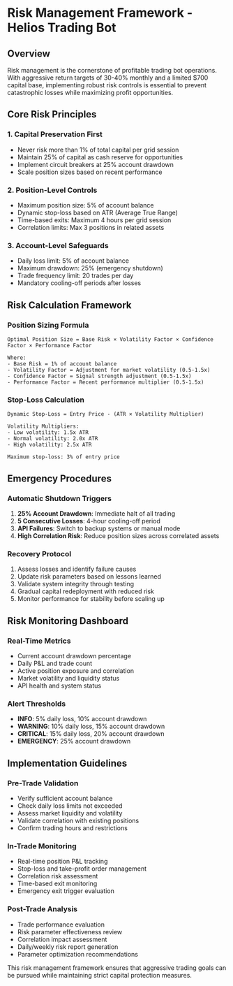 # Risk Management Framework - Helios Trading Bot

## Overview

Risk management is the cornerstone of profitable trading bot operations. With aggressive return targets of 30-40% monthly and a limited $700 capital base, implementing robust risk controls is essential to prevent catastrophic losses while maximizing profit opportunities.

## Core Risk Principles

### 1. Capital Preservation First
- Never risk more than 1% of total capital per grid session
- Maintain 25% of capital as cash reserve for opportunities  
- Implement circuit breakers at 25% account drawdown
- Scale position sizes based on recent performance

### 2. Position-Level Controls
- Maximum position size: 5% of account balance
- Dynamic stop-loss based on ATR (Average True Range)
- Time-based exits: Maximum 4 hours per grid session
- Correlation limits: Max 3 positions in related assets

### 3. Account-Level Safeguards
- Daily loss limit: 5% of account balance
- Maximum drawdown: 25% (emergency shutdown)
- Trade frequency limit: 20 trades per day
- Mandatory cooling-off periods after losses

## Risk Calculation Framework

### Position Sizing Formula
```
Optimal Position Size = Base Risk × Volatility Factor × Confidence Factor × Performance Factor

Where:
- Base Risk = 1% of account balance
- Volatility Factor = Adjustment for market volatility (0.5-1.5x)
- Confidence Factor = Signal strength adjustment (0.5-1.5x)  
- Performance Factor = Recent performance multiplier (0.5-1.5x)
```

### Stop-Loss Calculation
```
Dynamic Stop-Loss = Entry Price - (ATR × Volatility Multiplier)

Volatility Multipliers:
- Low volatility: 1.5x ATR
- Normal volatility: 2.0x ATR
- High volatility: 2.5x ATR

Maximum stop-loss: 3% of entry price
```

## Emergency Procedures

### Automatic Shutdown Triggers
1. **25% Account Drawdown**: Immediate halt of all trading
2. **5 Consecutive Losses**: 4-hour cooling-off period
3. **API Failures**: Switch to backup systems or manual mode
4. **High Correlation Risk**: Reduce position sizes across correlated assets

### Recovery Protocol
1. Assess losses and identify failure causes
2. Update risk parameters based on lessons learned
3. Validate system integrity through testing
4. Gradual capital redeployment with reduced risk
5. Monitor performance for stability before scaling up

## Risk Monitoring Dashboard

### Real-Time Metrics
- Current account drawdown percentage
- Daily P&L and trade count
- Active position exposure and correlation
- Market volatility and liquidity status
- API health and system status

### Alert Thresholds
- **INFO**: 5% daily loss, 10% account drawdown
- **WARNING**: 10% daily loss, 15% account drawdown
- **CRITICAL**: 15% daily loss, 20% account drawdown
- **EMERGENCY**: 25% account drawdown

## Implementation Guidelines

### Pre-Trade Validation
- Verify sufficient account balance
- Check daily loss limits not exceeded
- Assess market liquidity and volatility
- Validate correlation with existing positions
- Confirm trading hours and restrictions

### In-Trade Monitoring  
- Real-time position P&L tracking
- Stop-loss and take-profit order management
- Correlation risk assessment
- Time-based exit monitoring
- Emergency exit trigger evaluation

### Post-Trade Analysis
- Trade performance evaluation
- Risk parameter effectiveness review
- Correlation impact assessment
- Daily/weekly risk report generation
- Parameter optimization recommendations

This risk management framework ensures that aggressive trading goals can be pursued while maintaining strict capital protection measures. 